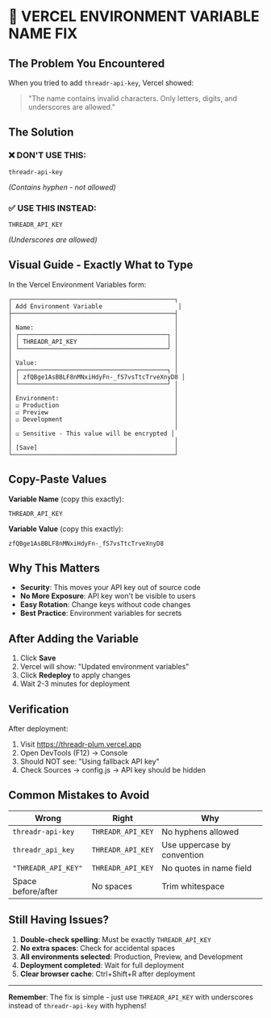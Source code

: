 # 🚨 VERCEL ENVIRONMENT VARIABLE NAME FIX

## The Problem You Encountered

When you tried to add `threadr-api-key`, Vercel showed:
> "The name contains invalid characters. Only letters, digits, and underscores are allowed."

## The Solution

### ❌ DON'T USE THIS:
```
threadr-api-key
```
*(Contains hyphen - not allowed)*

### ✅ USE THIS INSTEAD:
```
THREADR_API_KEY
```
*(Underscores are allowed)*

## Visual Guide - Exactly What to Type

In the Vercel Environment Variables form:

```
┌─────────────────────────────────────────────┐
│ Add Environment Variable                     │
├─────────────────────────────────────────────┤
│                                             │
│ Name:                                       │
│ ┌─────────────────────────────────────────┐ │
│ │ THREADR_API_KEY                         │ │
│ └─────────────────────────────────────────┘ │
│                                             │
│ Value:                                      │
│ ┌─────────────────────────────────────────┐ │
│ │ zfQBge1AsBBLF8nMNxiHdyFn-_fS7vsTtcTrveXnyD8 │
│ └─────────────────────────────────────────┘ │
│                                             │
│ Environment:                                │
│ ☑ Production                                │
│ ☑ Preview                                   │
│ ☑ Development                               │
│                                             │
│ ☑ Sensitive - This value will be encrypted │
│                                             │
│ [Save]                                      │
└─────────────────────────────────────────────┘
```

## Copy-Paste Values

**Variable Name** (copy this exactly):
```
THREADR_API_KEY
```

**Variable Value** (copy this exactly):
```
zfQBge1AsBBLF8nMNxiHdyFn-_fS7vsTtcTrveXnyD8
```

## Why This Matters

- **Security**: This moves your API key out of source code
- **No More Exposure**: API key won't be visible to users
- **Easy Rotation**: Change keys without code changes
- **Best Practice**: Environment variables for secrets

## After Adding the Variable

1. Click **Save**
2. Vercel will show: "Updated environment variables"
3. Click **Redeploy** to apply changes
4. Wait 2-3 minutes for deployment

## Verification

After deployment:
1. Visit https://threadr-plum.vercel.app
2. Open DevTools (F12) → Console
3. Should NOT see: "Using fallback API key"
4. Check Sources → config.js → API key should be hidden

## Common Mistakes to Avoid

| Wrong | Right | Why |
|-------|-------|-----|
| `threadr-api-key` | `THREADR_API_KEY` | No hyphens allowed |
| `threadr_api_key` | `THREADR_API_KEY` | Use uppercase by convention |
| `"THREADR_API_KEY"` | `THREADR_API_KEY` | No quotes in name field |
| Space before/after | No spaces | Trim whitespace |

## Still Having Issues?

1. **Double-check spelling**: Must be exactly `THREADR_API_KEY`
2. **No extra spaces**: Check for accidental spaces
3. **All environments selected**: Production, Preview, and Development
4. **Deployment completed**: Wait for full deployment
5. **Clear browser cache**: Ctrl+Shift+R after deployment

---

**Remember**: The fix is simple - just use `THREADR_API_KEY` with underscores instead of `threadr-api-key` with hyphens!